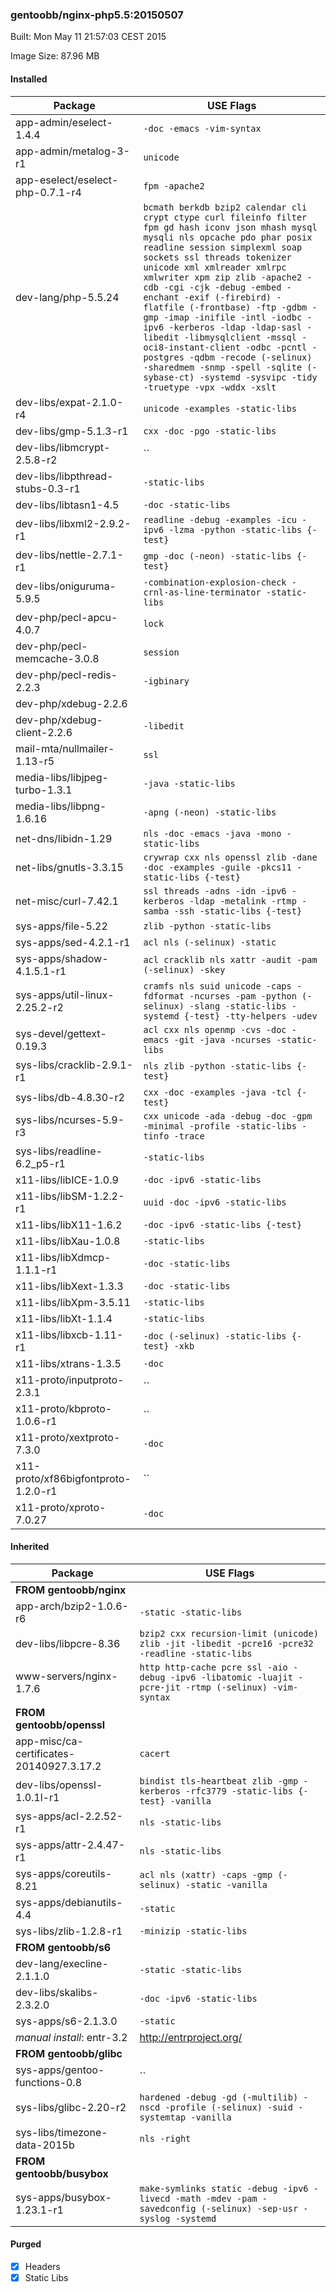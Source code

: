 ### gentoobb/nginx-php5.5:20150507
Built: Mon May 11 21:57:03 CEST 2015

Image Size: 87.96 MB
#### Installed
Package | USE Flags
--------|----------
app-admin/eselect-1.4.4 | `-doc -emacs -vim-syntax`
app-admin/metalog-3-r1 | `unicode`
app-eselect/eselect-php-0.7.1-r4 | `fpm -apache2`
dev-lang/php-5.5.24 | `bcmath berkdb bzip2 calendar cli crypt ctype curl fileinfo filter fpm gd hash iconv json mhash mysql mysqli nls opcache pdo phar posix readline session simplexml soap sockets ssl threads tokenizer unicode xml xmlreader xmlrpc xmlwriter xpm zip zlib -apache2 -cdb -cgi -cjk -debug -embed -enchant -exif (-firebird) -flatfile (-frontbase) -ftp -gdbm -gmp -imap -inifile -intl -iodbc -ipv6 -kerberos -ldap -ldap-sasl -libedit -libmysqlclient -mssql -oci8-instant-client -odbc -pcntl -postgres -qdbm -recode (-selinux) -sharedmem -snmp -spell -sqlite (-sybase-ct) -systemd -sysvipc -tidy -truetype -vpx -wddx -xslt`
dev-libs/expat-2.1.0-r4 | `unicode -examples -static-libs`
dev-libs/gmp-5.1.3-r1 | `cxx -doc -pgo -static-libs`
dev-libs/libmcrypt-2.5.8-r2 | ``
dev-libs/libpthread-stubs-0.3-r1 | `-static-libs`
dev-libs/libtasn1-4.5 | `-doc -static-libs`
dev-libs/libxml2-2.9.2-r1 | `readline -debug -examples -icu -ipv6 -lzma -python -static-libs {-test}`
dev-libs/nettle-2.7.1-r1 | `gmp -doc (-neon) -static-libs {-test}`
dev-libs/oniguruma-5.9.5 | `-combination-explosion-check -crnl-as-line-terminator -static-libs`
dev-php/pecl-apcu-4.0.7 | `lock`
dev-php/pecl-memcache-3.0.8 | `session`
dev-php/pecl-redis-2.2.3 | `-igbinary`
dev-php/xdebug-2.2.6 | ` `
dev-php/xdebug-client-2.2.6 | `-libedit`
mail-mta/nullmailer-1.13-r5 | `ssl`
media-libs/libjpeg-turbo-1.3.1 | `-java -static-libs`
media-libs/libpng-1.6.16 | `-apng (-neon) -static-libs`
net-dns/libidn-1.29 | `nls -doc -emacs -java -mono -static-libs`
net-libs/gnutls-3.3.15 | `crywrap cxx nls openssl zlib -dane -doc -examples -guile -pkcs11 -static-libs {-test}`
net-misc/curl-7.42.1 | `ssl threads -adns -idn -ipv6 -kerberos -ldap -metalink -rtmp -samba -ssh -static-libs {-test}`
sys-apps/file-5.22 | `zlib -python -static-libs`
sys-apps/sed-4.2.1-r1 | `acl nls (-selinux) -static`
sys-apps/shadow-4.1.5.1-r1 | `acl cracklib nls xattr -audit -pam (-selinux) -skey`
sys-apps/util-linux-2.25.2-r2 | `cramfs nls suid unicode -caps -fdformat -ncurses -pam -python (-selinux) -slang -static-libs -systemd {-test} -tty-helpers -udev`
sys-devel/gettext-0.19.3 | `acl cxx nls openmp -cvs -doc -emacs -git -java -ncurses -static-libs`
sys-libs/cracklib-2.9.1-r1 | `nls zlib -python -static-libs {-test}`
sys-libs/db-4.8.30-r2 | `cxx -doc -examples -java -tcl {-test}`
sys-libs/ncurses-5.9-r3 | `cxx unicode -ada -debug -doc -gpm -minimal -profile -static-libs -tinfo -trace`
sys-libs/readline-6.2_p5-r1 | `-static-libs`
x11-libs/libICE-1.0.9 | `-doc -ipv6 -static-libs`
x11-libs/libSM-1.2.2-r1 | `uuid -doc -ipv6 -static-libs`
x11-libs/libX11-1.6.2 | `-doc -ipv6 -static-libs {-test}`
x11-libs/libXau-1.0.8 | `-static-libs`
x11-libs/libXdmcp-1.1.1-r1 | `-doc -static-libs`
x11-libs/libXext-1.3.3 | `-doc -static-libs`
x11-libs/libXpm-3.5.11 | `-static-libs`
x11-libs/libXt-1.1.4 | `-static-libs`
x11-libs/libxcb-1.11-r1 | `-doc (-selinux) -static-libs {-test} -xkb`
x11-libs/xtrans-1.3.5 | `-doc`
x11-proto/inputproto-2.3.1 | ``
x11-proto/kbproto-1.0.6-r1 | ``
x11-proto/xextproto-7.3.0 | `-doc`
x11-proto/xf86bigfontproto-1.2.0-r1 | ``
x11-proto/xproto-7.0.27 | `-doc`
#### Inherited
Package | USE Flags
--------|----------
**FROM gentoobb/nginx** |
app-arch/bzip2-1.0.6-r6 | `-static -static-libs`
dev-libs/libpcre-8.36 | `bzip2 cxx recursion-limit (unicode) zlib -jit -libedit -pcre16 -pcre32 -readline -static-libs`
www-servers/nginx-1.7.6 | `http http-cache pcre ssl -aio -debug -ipv6 -libatomic -luajit -pcre-jit -rtmp (-selinux) -vim-syntax`
**FROM gentoobb/openssl** |
app-misc/ca-certificates-20140927.3.17.2 | `cacert`
dev-libs/openssl-1.0.1l-r1 | `bindist tls-heartbeat zlib -gmp -kerberos -rfc3779 -static-libs {-test} -vanilla`
sys-apps/acl-2.2.52-r1 | `nls -static-libs`
sys-apps/attr-2.4.47-r1 | `nls -static-libs`
sys-apps/coreutils-8.21 | `acl nls (xattr) -caps -gmp (-selinux) -static -vanilla`
sys-apps/debianutils-4.4 | `-static`
sys-libs/zlib-1.2.8-r1 | `-minizip -static-libs`
**FROM gentoobb/s6** |
dev-lang/execline-2.1.1.0 | `-static -static-libs`
dev-libs/skalibs-2.3.2.0 | `-doc -ipv6 -static-libs`
sys-apps/s6-2.1.3.0 | `-static`
*manual install*: entr-3.2 | http://entrproject.org/
**FROM gentoobb/glibc** |
sys-apps/gentoo-functions-0.8 | ``
sys-libs/glibc-2.20-r2 | `hardened -debug -gd (-multilib) -nscd -profile (-selinux) -suid -systemtap -vanilla`
sys-libs/timezone-data-2015b | `nls -right`
**FROM gentoobb/busybox** |
sys-apps/busybox-1.23.1-r1 | `make-symlinks static -debug -ipv6 -livecd -math -mdev -pam -savedconfig (-selinux) -sep-usr -syslog -systemd`
#### Purged
- [x] Headers
- [x] Static Libs
